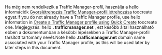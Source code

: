 <span data-ttu-id="84ca2-101">Ha még nem rendelkezik a Traffic Manager-profil, használja a hello információk [Gyorslétrehozás Traffic Manager-profil létrehozása](../articles/traffic-manager/traffic-manager-manage-profiles.md) toocreate egyet.</span><span class="sxs-lookup"><span data-stu-id="84ca2-101">If you do not already have a Traffic Manager profile, use hello information in [Create a Traffic Manager profile using Quick Create](../articles/traffic-manager/traffic-manager-manage-profiles.md) toocreate one.</span></span> <span data-ttu-id="84ca2-102">Megjegyzés: hello **. trafficmanager.net** , ezt később által használható ebben a dokumentumban a későbbi lépésekben a Traffic Manager-profil társított tartomány nevét.</span><span class="sxs-lookup"><span data-stu-id="84ca2-102">Note hello **.trafficmanager.net** domain name associated with your Traffic Manager profile, as this will be used later by later steps in this document.</span></span>

